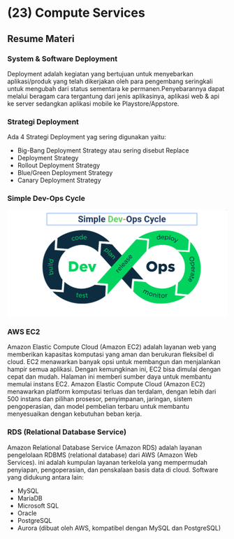 # (23) Compute Services

## Resume Materi

### System & Software Deployment

Deployment adalah kegiatan yang bertujuan untuk menyebarkan aplikasi/produk yang telah dikerjakan oleh para pengembang seringkali untuk mengubah dari status sementara ke permanen.Penyebarannya dapat melalui beragam cara tergantung dari jenis aplikasinya, aplikasi web & api ke server sedangkan aplikasi mobile ke Playstore/Appstore.

### Strategi Deployment

Ada 4 Strategi Deployment yag sering digunakan yaitu:

- Big-Bang Deployment Strategy atau sering disebut Replace
- Deployment Strategy
- Rollout Deployment Strategy
- Blue/Green Deployment Strategy
- Canary Deployment Strategy

### Simple Dev-Ops Cycle

<img src="screenshot/SimpleDevops.PNG">

### AWS EC2

Amazon Elastic Compute Cloud (Amazon EC2) adalah layanan web yang memberikan kapasitas komputasi yang aman dan berukuran fleksibel di cloud. EC2 menawarkan banyak opsi untuk membangun dan menjalankan hampir semua aplikasi. Dengan kemungkinan ini, EC2 bisa dimulai dengan cepat dan mudah. Halaman ini memberi sumber daya untuk membantu memulai instans EC2. Amazon Elastic Compute Cloud (Amazon EC2) menawarkan platform komputasi terluas dan terdalam, dengan lebih dari 500 instans dan pilihan prosesor, penyimpanan, jaringan, sistem pengoperasian, dan model pembelian terbaru untuk membantu menyesuaikan dengan kebutuhan beban kerja.

### RDS (Relational Database Service)

Amazon Relational Database Service (Amazon RDS) adalah layanan pengelolaan RDBMS (relational database) dari AWS (Amazon Web Services). ini adalah kumpulan layanan terkelola yang mempermudah penyiapan, pengoperasian, dan penskalaan basis data di cloud. Software yang didukung antara lain:

- MySQL
- MariaDB
- Microsoft SQL
- Oracle
- PostgreSQL
- Aurora (dibuat oleh AWS, kompatibel dengan MySQL dan PostgreSQL)
